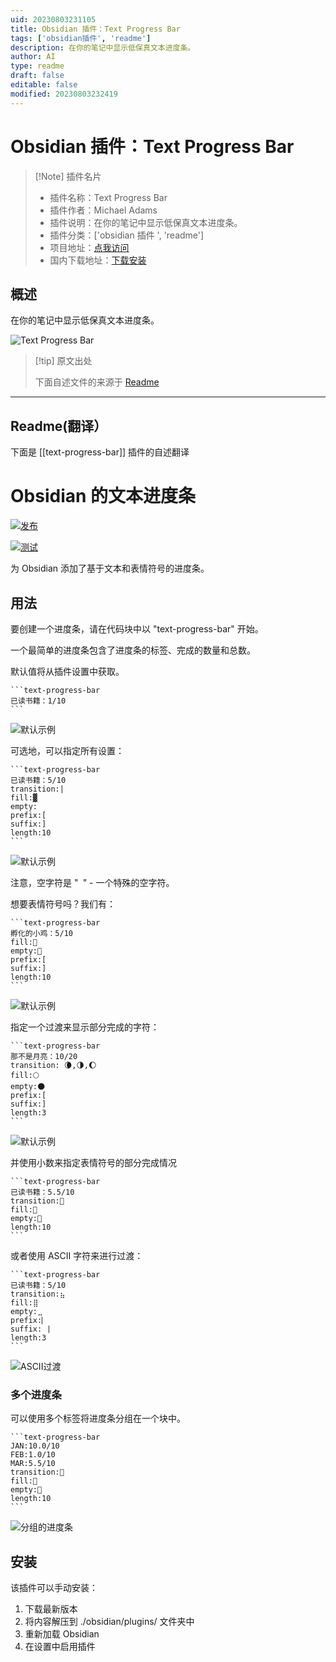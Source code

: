 ```yaml
---
uid: 20230803231105
title: Obsidian 插件：Text Progress Bar
tags: ['obsidian插件', 'readme']
description: 在你的笔记中显示低保真文本进度条。
author: AI
type: readme
draft: false
editable: false
modified: 20230803232419
---
```


# Obsidian 插件：Text Progress Bar

> [!Note] 插件名片
> - 插件名称：Text Progress Bar
> - 插件作者：Michael Adams
> - 插件说明：在你的笔记中显示低保真文本进度条。
> - 插件分类：['obsidian 插件 ', 'readme']
> - 项目地址：[点我访问](https://github.com/michaeladams/obsidian-text-progress-bar)
> - 国内下载地址：[下载安装](https://pkmer.cn/products/plugin/pluginMarket/?text-progress-bar)

## 概述

在你的笔记中显示低保真文本进度条。

![Text Progress Bar](https://cdn.pkmer.cn/covers/text-progress-bar.jpeg!pkmer)

> [!tip] 原文出处
>
>下面自述文件的来源于 [Readme](https://ghproxy.net/https://raw.githubusercontent.com/michaeladams/obsidian-text-progress-bar/master/README.md)
>

---

## Readme(翻译）

下面是 [[text-progress-bar]] 插件的自述翻译

# Obsidian 的文本进度条

[![发布](https://img.shields.io/github/v/release/michaeladams/obsidian-text-progress-bar?display_name=tag)](https://github.com/michaeladams/obsidian-text-progress-bar/releases/latest)

[![测试](https://github.com/michaeladams/obsidian-text-progress-bar/actions/workflows/test.yml/badge.svg)](https://github.com/michaeladams/obsidian-text-progress-bar/actions/workflows/test.yml)

为 Obsidian 添加了基于文本和表情符号的进度条。

## 用法

要创建一个进度条，请在代码块中以 "text-progress-bar" 开始。

一个最简单的进度条包含了进度条的标签、完成的数量和总数。

默认值将从插件设置中获取。

~~~
```text-progress-bar
已读书籍：1/10
```
~~~

![默认示例](images/example-default.jpg)

可选地，可以指定所有设置：

~~~
```text-progress-bar
已读书籍：5/10
transition:|
fill:▓
empty: 
prefix:[
suffix:]
length:10
```
~~~

![默认示例](images/example-all-settings.jpg)

注意，空字符是 "` `" - 一个特殊的空字符。

想要表情符号吗？我们有：

~~~
```text-progress-bar
孵化的小鸡：5/10
fill:🐥
empty:🥚
prefix:[
suffix:]
length:10
```
~~~

![默认示例](images/example-emoji.jpg)

指定一个过渡来显示部分完成的字符：

~~~
```text-progress-bar
那不是月亮：10/20
transition: 🌘,🌗,🌔
fill:🌕
empty:🌑
prefix:[
suffix:]
length:3
```
~~~

![默认示例](images/example-transition-emoji.jpg)

并使用小数来指定表情符号的部分完成情况

~~~
```text-progress-bar
已读书籍：5.5/10
transition:📖
fill:📗
empty:📕
length:10
```
~~~

或者使用 ASCII 字符来进行过渡：

~~~
```text-progress-bar
已读书籍：5/10
transition:⣦
fill:⣿
empty:⣀
prefix:⎸
suffix:⎹
length:3
```
~~~

![ASCII过渡](images/example-transition-ascii.jpg)

### 多个进度条

可以使用多个标签将进度条分组在一个块中。

~~~
```text-progress-bar
JAN:10.0/10
FEB:1.0/10
MAR:5.5/10
transition:📖
fill:📗
empty:📕
length:10
```
~~~

![分组的进度条](images/example-multiple.png)

## 安装

该插件可以手动安装：

1. 下载最新版本
2. 将内容解压到 ./obsidian/plugins/ 文件夹中
3. 重新加载 Obsidian
4. 在设置中启用插件



